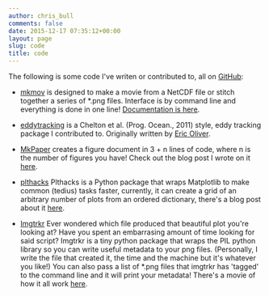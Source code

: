 ```yaml
---
author: chris_bull
comments: false
date: 2015-12-17 07:35:12+00:00
layout: page
slug: code
title: code
---
```


The following is some code I've writen or contributed to, all on [GitHub](http://www.github.com/chrisb13):

 * [mkmov](http://www.github.com/chrisb13/mkmov) is designed to make a movie from a NetCDF file or stitch together a series of *.png files. Interface is by command line and everything is done in one line! [Documentation is here](http://christopherbull.com.au/mkmov).

 * [eddytracking](http://www.github.com/chrisb13/eddytracking) is a  Chelton et al. (Prog. Ocean., 2011) style, eddy tracking package I contributed to. Originally written by [Eric Oliver](http://www.github.com/ecjoliver/eddytracking).
	
 * [MkPaper](http://www.github.com/chrisb13/mkpaper) creates a figure document in 3 + n lines of code, where n is the number of figures you have! Check out the blog post I wrote on it [here](http://christopherbull.com.au/python/python-package-mkpaper/).

 * [plthacks](http://www.github.com/chrisb13/plthacks) Plthacks is a Python package that wraps Matplotlib to make common (tedius) tasks faster, currently, it can create a grid of an arbitrary number of plots from an ordered dictionary, there's a blog post about it [here](http://christopherbull.com.au/python/superfast-griddedsubplots/).

 * [Imgtrkr](http://www.github.com/chrisb13/imgtrkr) Ever wondered which file produced that beautiful plot you're looking at? Have you spent an embarrasing amount of time looking for said script? Imgtrkr is a tiny python package that wraps the PIL python library so you can write useful metadata to your png files. (Personally, I write the file that created it, the time and the machine but it's whatever you like!) You can also pass a list of *.png files that imgtrkr has 'tagged' to the command line and it will print your metadata! There's a movie of how it all work [here](https://asciinema.org/a/9w3vq3y6ehmuyko60fsckcjna).
